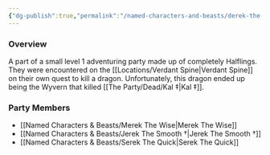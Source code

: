 ```yaml
---
{"dg-publish":true,"permalink":"/named-characters-and-beasts/derek-the-brave/","tags":["NPC"],"noteIcon":""}
---
```



### Overview
A part of a small level 1 adventuring party made up of completely Halflings. They were encountered on the [[Locations/Verdant Spine\|Verdant Spine]] on their own quest to kill a dragon. Unfortunately, this dragon ended up being the Wyvern that killed [[The Party/Dead/Kal ‡\|Kal ‡]]. 

### Party Members 
- [[Named Characters & Beasts/Merek The Wise\|Merek The Wise]]
- [[Named Characters & Beasts/Jerek The Smooth †\|Jerek The Smooth †]]
- [[Named Characters & Beasts/Serek The Quick\|Serek The Quick]]

